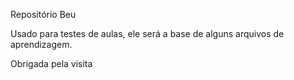 Repositório Beu

Usado para testes de aulas, ele será a base de alguns arquivos de aprendizagem.

Obrigada pela visita
